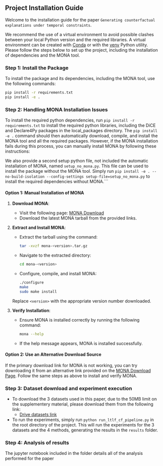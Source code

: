 
## Project Installation Guide

Welcome to the installation guide for the paper `Generating counterfactual explanations under temporal constraints`. 


We recommend the use of a virtual environment to avoid possible clashes between your local Python version and the required libraries. A virtual environment can be created with [Conda](https://www.anaconda.com/) or with the [venv](https://docs.python.org/3/library/venv.html) Python utility. 
Please follow the steps below to set up the project, including the installation of dependencies and the MONA tool.

### Step 1: Install the Package

To install the package and its dependencies, including the MONA tool, use the following commands:

```bash
pip install -r requirements.txt
pip install -e .
```

### Step 2: Handling MONA Installation Issues
To install the required python dependencies, run ```pip install -r requirements.txt``` to install the required python libraries, including the DiCE and Declare4Py packages in the local_packages directory.
The `pip install -e .` command should then automatically download, compile, and install the MONA tool and all the required packages. However, if the MONA installation fails during this process, you can manually install MONA by following these instructions:

We also provide a second setup python file, not included the automatic installation of MONA, named ```setup_no_mona.py```. This file can be used to install the package without the MONA tool.
Simply run ```pip install -e . --no-build-isolation --config-settings setup-file=setup_no_mona.py``` to install the required dependencies without MONA.```
#### Option 1: Manual Installation of MONA

1. **Download MONA**:
   - Visit the following page: [MONA Download](https://www.brics.dk/mona/download.html)
   - Download the latest MONA tarball from the provided links.

2. **Extract and Install MONA**:
   - Extract the tarball using the command:
     ```bash
     tar -xvzf mona-<version>.tar.gz
     ```
   - Navigate to the extracted directory:
     ```bash
     cd mona-<version>
     ```
   - Configure, compile, and install MONA:
     ```bash
     ./configure
     make
     sudo make install
     ```

   Replace `<version>` with the appropriate version number downloaded.

3. **Verify Installation**:
   - Ensure MONA is installed correctly by running the following command:
     ```bash
     mona --help
     ```
   - If the help message appears, MONA is installed successfully.

#### Option 2: Use an Alternative Download Source

If the primary download link for MONA is not working, you can try downloading it from an alternative link provided on the [MONA Download Page](https://www.brics.dk/mona/download.html). Follow the same steps as above to install and verify MONA.


### Step 3: Dataset download and experiment execution
 - To download the 3 datasets used in this paper, due to the 50MB limit on the supplementery material, please download them from the following link:
   - [Drive datasets link](https://drive.google.com/file/d/1pFZVNgPZibwGPwqLoNC-M-8KAA-FZff2/view?usp=drive_link)
 - To run the experiments, simply run ```python run_ltlf_cf_pipeline.py``` in the root directory of the project. This will run the experiments for the 3 datasets and the 4 methods, generating the results in the `results` folder.


### Step 4: Analysis of results
The jupyter notebook included in the folder details all of the analysis performed for the paper
